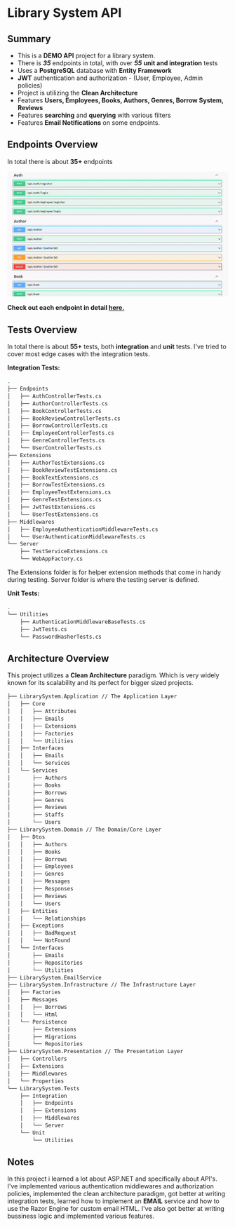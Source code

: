 # Library System API

## Summary

- This is a **DEMO API** project for a library system.
- There is ***35*** endpoints in total, with over ***55*** **unit and integration** tests
- Uses a **PostgreSQL** database with **Entity Framework**
- **JWT** authentication and authorization - (User, Employee, Admin policies)
- Project is utilizing the **Clean Architecture**
- Features **Users, Employees, Books, Authors, Genres, Borrow System, Reviews**
- Features **searching** and **querying** with various filters
- Features **Email Notifications** on some endpoints.

## Endpoints Overview

In total there is about **35+** endpoints

![swagger.gif](swagger.gif)

**Check out each endpoint in detail [here.](endpoints.md)**

## Tests Overview

In total there is about **55+** tests, both **integration** and **unit** tests. I've tried to cover most edge cases with the integration tests.

**Integration Tests:**

``` bash
.
├── Endpoints
│   ├── AuthControllerTests.cs
│   ├── AuthorControllerTests.cs
│   ├── BookControllerTests.cs
│   ├── BookReviewControllerTests.cs
│   ├── BorrowControllerTests.cs
│   ├── EmployeeControllerTests.cs
│   ├── GenreControllerTests.cs
│   └── UserControllerTests.cs
├── Extensions 
│   ├── AuthorTestExtensions.cs
│   ├── BookReviewTestExtensions.cs
│   ├── BookTextExtensions.cs
│   ├── BorrowTestExtensions.cs
│   ├── EmployeeTestExtensions.cs
│   ├── GenreTestExtensions.cs
│   ├── JwtTestExtensions.cs
│   └── UserTestExtensions.cs
├── Middlewares
│   ├── EmployeeAuthenticationMiddlewareTests.cs
│   └── UserAuthenticationMiddlewareTests.cs
└── Server
    ├── TestServiceExtensions.cs
    └── WebAppFactory.cs
```

The Extensions folder is for helper extension methods that come in handy during testing. Server folder is where the testing server is defined.

**Unit Tests:**

```bash
.
└── Utilities
    ├── AuthenticationMiddlewareBaseTests.cs
    ├── JwtTests.cs
    └── PasswordHasherTests.cs
```

## Architecture Overview

This project utilizes a **Clean Architecture** paradigm. Which is very widely known for its scalability and its perfect for bigger sized projects.

```bash
├── LibrarySystem.Application // The Application Layer
│   ├── Core
│   │   ├── Attributes
│   │   ├── Emails
│   │   ├── Extensions
│   │   ├── Factories
│   │   └── Utilities
│   ├── Interfaces
│   │   ├── Emails
│   │   └── Services
│   └── Services
│       ├── Authors
│       ├── Books
│       ├── Borrows
│       ├── Genres
│       ├── Reviews
│       ├── Staffs
│       └── Users
├── LibrarySystem.Domain // The Domain/Core Layer
│   ├── Dtos
│   │   ├── Authors
│   │   ├── Books
│   │   ├── Borrows
│   │   ├── Employees
│   │   ├── Genres
│   │   ├── Messages
│   │   ├── Responses
│   │   ├── Reviews
│   │   └── Users
│   ├── Entities
│   │   └── Relationships
│   ├── Exceptions
│   │   ├── BadRequest
│   │   └── NotFound
│   └── Interfaces
│       ├── Emails
│       ├── Repositories
│       └── Utilities
├── LibrarySystem.EmailService
├── LibrarySystem.Infrastructure // The Infrastructure Layer
│   ├── Factories
│   ├── Messages
│   │   ├── Borrows
│   │   └── Html
│   └── Persistence
│       ├── Extensions
│       ├── Migrations
│       └── Repositories
├── LibrarySystem.Presentation // The Presentation Layer
│   ├── Controllers
│   ├── Extensions
│   ├── Middlewares
│   └── Properties
└── LibrarySystem.Tests
    ├── Integration
    │   ├── Endpoints
    │   ├── Extensions
    │   ├── Middlewares
    │   └── Server
    └── Unit
        └── Utilities
```

## Notes

In this project i learned a lot about ASP.NET and specifically about API's. I've implemented various authentication middlewares and authorization policies, implemented the clean architecture paradigm, got better at writing integration tests, learned how to implement an **EMAIL** service and how to use the Razor Engine for custom email HTML. I've also got better at writing bussiness logic and implemented various features.
